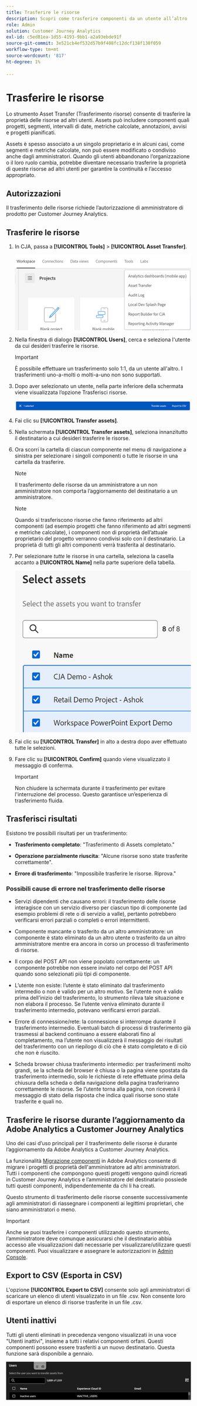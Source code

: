 ```yaml
---
title: Trasferire le risorse
description: Scopri come trasferire componenti da un utente all’altro
role: Admin
solution: Customer Journey Analytics
exl-id: c5ed81ea-1d55-4193-9bb1-a2a93ebde91f
source-git-commit: 3e521cb4ef532d57b9f408fc12dcf138f130f059
workflow-type: tm+mt
source-wordcount: '817'
ht-degree: 1%

---
```


# Trasferire le risorse

Lo strumento Asset Transfer (Trasferimento risorse) consente di trasferire la proprietà delle risorse ad altri utenti. Assets può includere componenti quali progetti, segmenti, intervalli di date, metriche calcolate, annotazioni, avvisi e progetti pianificati.

Assets è spesso associato a un singolo proprietario e in alcuni casi, come segmenti e metriche calcolate, non può essere modificato o condiviso anche dagli amministratori. Quando gli utenti abbandonano l’organizzazione o il loro ruolo cambia, potrebbe diventare necessario trasferire la proprietà di queste risorse ad altri utenti per garantire la continuità e l’accesso appropriato.

## Autorizzazioni

Il trasferimento delle risorse richiede l’autorizzazione di amministratore di prodotto per Customer Journey Analytics.

## Trasferire le risorse

1. In CJA, passa a **[!UICONTROL Tools]** > **[!UICONTROL Asset Transfer]**.

   ![Voce di menu Trasferimento risorse](/help/tools/asset-transfer/assets/asset-transfer.png)

1. Nella finestra di dialogo **[!UICONTROL Users]**, cerca e seleziona l&#39;utente da cui desideri trasferire le risorse.

   >[!IMPORTANT]
   >
   >È possibile effettuare un trasferimento solo 1:1, da un utente all&#39;altro. I trasferimenti uno-a-molti o molti-a-uno non sono supportati.


1. Dopo aver selezionato un utente, nella parte inferiore della schermata viene visualizzata l’opzione Trasferisci risorse.

   ![Opzione di menu Trasferisci risorse](/help/tools/asset-transfer/assets/after-selection.png)

1. Fai clic su **[!UICONTROL Transfer assets]**.

1. Nella schermata **[!UICONTROL Transfer assets]**, seleziona innanzitutto il destinatario a cui desideri trasferire le risorse.

1. Ora scorri la cartella di ciascun componente nel menu di navigazione a sinistra per selezionare i singoli componenti o tutte le risorse in una cartella da trasferire.

   >[!NOTE]
   >
   >Il trasferimento delle risorse da un amministratore a un non amministratore non comporta l’aggiornamento del destinatario a un amministratore.


   >[!NOTE]
   >
   >    Quando si trasferiscono risorse che fanno riferimento ad altri componenti (ad esempio progetti che fanno riferimento ad altri segmenti e metriche calcolate), i componenti non di proprietà dell’attuale proprietario del progetto verranno condivisi solo con il destinatario. La proprietà di tutti gli altri componenti verrà trasferita al destinatario.

1. Per selezionare _tutte_ le risorse in una cartella, seleziona la casella accanto a **[!UICONTROL Name]** nella parte superiore della tabella.

   ![selezionare le risorse da trasferire](/help/tools/asset-transfer/assets/select-assets.png)

1. Fai clic su **[!UICONTROL Transfer]** in alto a destra dopo aver effettuato tutte le selezioni.

1. Fare clic su **[!UICONTROL Confirm]** quando viene visualizzato il messaggio di conferma.

   >[!IMPORTANT]
   >
   >Non chiudere la schermata durante il trasferimento per evitare l&#39;interruzione del processo. Questo garantisce un’esperienza di trasferimento fluida.

## Trasferisci risultati

Esistono tre possibili risultati per un trasferimento:

- **Trasferimento completato**: &quot;Trasferimento di Assets completato.&quot;

- **Operazione parzialmente riuscita**: &quot;Alcune risorse sono state trasferite correttamente&quot;.

- **Errore di trasferimento**: &quot;Impossibile trasferire le risorse. Riprova.&quot;

### Possibili cause di errore nel trasferimento delle risorse

- Servizi dipendenti che causano errori: il trasferimento delle risorse interagisce con un servizio diverso per ciascun tipo di componente (ad esempio problemi di rete o di servizio a valle), pertanto potrebbero verificarsi errori parziali o completi o errori intermittenti.

- Componente mancante o trasferito da un altro amministratore: un componente è stato eliminato da un altro utente o trasferito da un altro amministratore mentre era ancora in corso un processo di trasferimento di risorse.

- Il corpo del POST API non viene popolato correttamente: un componente potrebbe non essere inviato nel corpo del POST API quando sono selezionati più tipi di componente.

- L’utente non esiste: l’utente è stato eliminato dal trasferimento intermedio o non è valido per un altro motivo. Se l’utente non è valido prima dell’inizio del trasferimento, lo strumento rileva tale situazione e non elabora il processo. Se l’utente veniva eliminato durante il trasferimento intermedio, potevano verificarsi errori parziali.

- Errore di connessione/rete: la connessione si interrompe durante il trasferimento intermedio. Eventuali batch di processi di trasferimento già trasmessi al backend continuano a essere elaborati fino al completamento, ma l’utente non visualizzerà il messaggio dei risultati del trasferimento con un riepilogo di ciò che è stato completato e di ciò che non è riuscito.

- Scheda browser chiusa trasferimento intermedio: per trasferimenti molto grandi, se la scheda del browser è chiusa o la pagina viene spostata da trasferimento intermedio, solo le richieste di rete effettuate prima della chiusura della scheda o della navigazione della pagina trasferiranno correttamente le risorse. Se l’utente torna alla pagina, non riceverà il messaggio di stato della risposta che indica quali risorse sono state trasferite e quali no.

## Trasferire le risorse durante l’aggiornamento da Adobe Analytics a Customer Journey Analytics

Uno dei casi d’uso principali per il trasferimento delle risorse è durante l’aggiornamento da Adobe Analytics a Customer Journey Analytics.

La funzionalità [Migrazione componenti](https://experienceleague.adobe.com/en/docs/analytics/admin/admin-tools/component-migration/component-migration) in Adobe Analytics consente di migrare i progetti di proprietà dell&#39;amministratore ad altri amministratori. Tutti i componenti che compongono questi progetti vengono quindi ricreati in Customer Journey Analytics e l’amministratore del destinatario possiede tutti questi componenti, indipendentemente da chi li ha creati.

Questo strumento di trasferimento delle risorse consente successivamente agli amministratori di riassegnare i componenti ai legittimi proprietari, che siano amministratori o meno.

>[!IMPORTANT]
>
>Anche se puoi trasferire i componenti utilizzando questo strumento, l’amministratore deve comunque assicurarsi che il destinatario abbia accesso alle visualizzazioni dati necessarie per visualizzare/utilizzare questi componenti. Puoi visualizzare e assegnare le autorizzazioni in [Admin Console](https://helpx.adobe.com/it/enterprise/using/admin-console.html).

## Export to CSV (Esporta in CSV)

L&#39;opzione **[!UICONTROL Export to CSV]** consente solo agli amministratori di scaricare un elenco di utenti visualizzato in un file .csv. Non consente loro di esportare un elenco di risorse trasferite in un file .csv.

## Utenti inattivi

Tutti gli utenti eliminati in precedenza vengono visualizzati in una voce &quot;Utenti inattivi&quot;, insieme a tutti i relativi componenti orfani. Questi componenti possono essere trasferiti a un nuovo destinatario. Questa funzione sarà disponibile a gennaio.

![Utenti inattivi visualizzati nell&#39;interfaccia utente Trasferisci risorse](assets/inactive-users.png)

